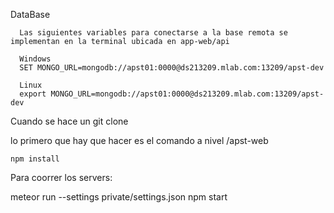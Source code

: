 DataBase

```
  Las siguientes variables para conectarse a la base remota se implementan en la terminal ubicada en app-web/api

  Windows
  SET MONGO_URL=mongodb://apst01:0000@ds213209.mlab.com:13209/apst-dev

  Linux
  export MONGO_URL=mongodb://apst01:0000@ds213209.mlab.com:13209/apst-dev
```

Cuando se hace un git clone

lo primero que hay que hacer es el comando a nivel /apst-web
```
npm install
```

Para coorrer los servers:

meteor run --settings private/settings.json
npm start